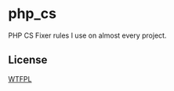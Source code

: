 # php_cs

PHP CS Fixer rules I use on almost every project.

## License

[WTFPL](http://www.wtfpl.net/txt/copying/)
